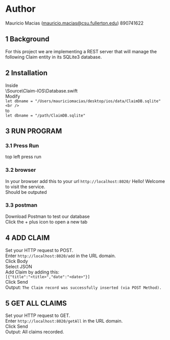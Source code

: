 # Author
Mauricio Macias (mauricio.macias@csu.fullerton.edu) 890741622

## 1 Background
For this project we are implementing a REST server that will manage the following Claim entity in its SQLite3 database. 

## 2 Installation
Inside <br/>
\Source\Claim-IOS\Database.swift <br/>
Modify <br/>
`let dbname = "/Users/mauriciomacias/desktop/ios/data/ClaimDB.sqlite" <br />` <br/>
to <br/>
`let dbname = "/path/ClaimDB.sqlite"` <br/>

## 3 RUN PROGRAM
### 3.1 Press Run
top left press run
### 3.2 browser
In your browser add this to your url
`http://localhost:8020/`
Hello! Welcome to visit the service. <br/>
Should be outputed
### 3.3 postman
Download Postman to test our database <br/>
Click the + plus icon to open a new tab <br/>

## 4 ADD CLAIM
Set your HTTP request to POST. <br/>
Enter `http://localhost:8020/add` in the URL domain. <br/>
Click Body <br/>
Select JSON <br/>
Add Claim by adding this: <br/>
`[{"title":"<title>","date":"<date>"}]` <br/>
Click Send <br/>
Output: `The Claim record was successfully inserted (via POST Method).`

## 5 GET ALL CLAIMS
Set your HTTP request to GET. <br/>
Enter `http://localhost:8020/getAll` in the URL domain. <br/>
Click Send <br/>
Output: All claims recorded.
